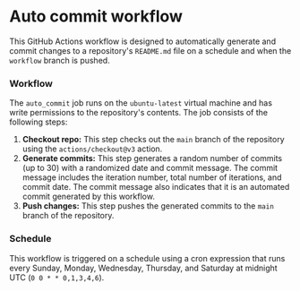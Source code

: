 # Auto commit workflow

This GitHub Actions workflow is designed to automatically generate and commit changes to a repository's `README.md` file on a schedule and when the `workflow` branch is pushed.

### Workflow

The `auto_commit` job runs on the `ubuntu-latest` virtual machine and has write permissions to the repository's contents. The job consists of the following steps:

1. **Checkout repo:** This step checks out the `main` branch of the repository using the `actions/checkout@v3` action.
2. **Generate commits:** This step generates a random number of commits (up to 30) with a randomized date and commit message. The commit message includes the iteration number, total number of iterations, and commit date. The commit message also indicates that it is an automated commit generated by this workflow.
3. **Push changes:** This step pushes the generated commits to the `main` branch of the repository.

### Schedule

This workflow is triggered on a schedule using a cron expression that runs every Sunday, Monday, Wednesday, Thursday, and Saturday at midnight UTC (`0 0 * * 0,1,3,4,6`).
